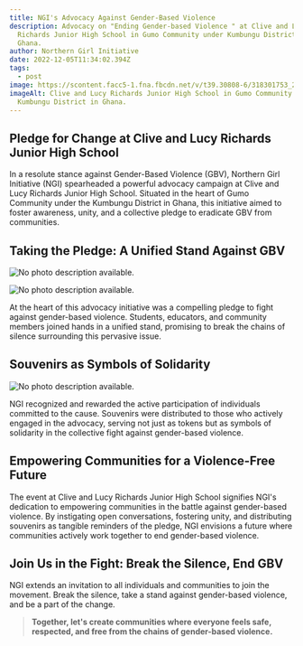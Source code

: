 ```yaml
---
title: NGI's Advocacy Against Gender-Based Violence
description: Advocacy on "Ending Gender-based Violence " at Clive and Lucy
  Richards Junior High School in Gumo Community under Kumbungu District in
  Ghana.
author: Northern Girl Initiative
date: 2022-12-05T11:34:02.394Z
tags:
  - post
image: https://scontent.facc5-1.fna.fbcdn.net/v/t39.30808-6/318301753_2496974097124737_7754018022386257267_n.jpg?_nc_cat=106&ccb=1-7&_nc_sid=dd5e9f&_nc_ohc=IkdgVYIF4s0AX8XUlTr&_nc_zt=23&_nc_ht=scontent.facc5-1.fna&oh=00_AfAIOCUPcxliWFqVz8EMaHYr9EioBKO7V6g0dKgOk4qk4w&oe=65C2429D
imageAlt: Clive and Lucy Richards Junior High School in Gumo Community under
  Kumbungu District in Ghana.
---
```

## Pledge for Change at Clive and Lucy Richards Junior High School

In a resolute stance against Gender-Based Violence (GBV), Northern Girl Initiative (NGI) spearheaded a powerful advocacy campaign at Clive and Lucy Richards Junior High School. Situated in the heart of Gumo Community under the Kumbungu District in Ghana, this initiative aimed to foster awareness, unity, and a collective pledge to eradicate GBV from communities.

## Taking the Pledge: A Unified Stand Against GBV

<!--StartFragment-->

![No photo description available.](https://scontent.facc5-2.fna.fbcdn.net/v/t39.30808-6/318453796_2496974200458060_1487576505022513574_n.jpg?_nc_cat=108&ccb=1-7&_nc_sid=dd5e9f&_nc_ohc=kbJ_bRWdy7wAX-5oikk&_nc_zt=23&_nc_ht=scontent.facc5-2.fna&oh=00_AfB0TcZW7hRR2BSPJ9rkAQGvNl7WftD28u8X-KkLFRO-gA&oe=65C2AA22)

<!--StartFragment-->

![No photo description available.](https://scontent.facc5-1.fna.fbcdn.net/v/t39.30808-6/318449130_2496974243791389_6692259028078822870_n.jpg?_nc_cat=107&ccb=1-7&_nc_sid=dd5e9f&_nc_ohc=S6KpK-dkLR4AX_knGZx&_nc_zt=23&_nc_ht=scontent.facc5-1.fna&oh=00_AfCNY54Ldv5vpFI_6X1070QjG-tRvmm0222A1AzHkIGa1g&oe=65C2803D)

<!--EndFragment-->

At the heart of this advocacy initiative was a compelling pledge to fight against gender-based violence. Students, educators, and community members joined hands in a unified stand, promising to break the chains of silence surrounding this pervasive issue.

## Souvenirs as Symbols of Solidarity<!--StartFragment-->

![No photo description available.](https://scontent.facc5-1.fna.fbcdn.net/v/t39.30808-6/318349664_2496974157124731_1144868919846630285_n.jpg?_nc_cat=106&ccb=1-7&_nc_sid=dd5e9f&_nc_ohc=yhL8CBWVfdYAX-UHdj7&_nc_zt=23&_nc_ht=scontent.facc5-1.fna&oh=00_AfCdAcOzBKgS98AvOek52ibZI0AebTuRXrXuv6tJJC9y8Q&oe=65C219D7)

<!--EndFragment-->

NGI recognized and rewarded the active participation of individuals committed to the cause. Souvenirs were distributed to those who actively engaged in the advocacy, serving not just as tokens but as symbols of solidarity in the collective fight against gender-based violence.

## Empowering Communities for a Violence-Free Future

The event at Clive and Lucy Richards Junior High School signifies NGI's dedication to empowering communities in the battle against gender-based violence. By instigating open conversations, fostering unity, and distributing souvenirs as tangible reminders of the pledge, NGI envisions a future where communities actively work together to end gender-based violence.

## Join Us in the Fight: Break the Silence, End GBV

NGI extends an invitation to all individuals and communities to join the movement. Break the silence, take a stand against gender-based violence, and be a part of the change.

>  **Together, let's create communities where everyone feels safe, respected, and free from the chains of gender-based violence.**